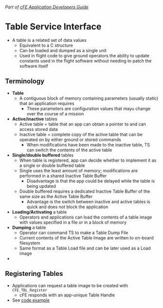 *Part of [cFE Application Developers Guide](./cFE%20Application%20Developers%20Guide.md)*

# Table Service Interface
- A table is a related set of data values
	- Equivalent to a C structure
	- Can be loaded and dumped as a single unit 
	- Used in flight code to give ground operators the ability to update constants used in the flight software without needing to patch the software itself

## Terminology
- **Table**
	- A contiguous block of memory containing parameters (usually static) that an application requires
		- These parameters are configuration values that mayu change over the course of a mission
- **Active/inactive** tables
	- Active table = table that an app can obtain a pointer to and can access stored data
	- Inactive table = complete copy of the active table that can be operated on by either ground or stored commands
		- When modifications have been made to the inactive table, TS can switch the contents of the active table
- **Single/double buffered** tables
	- When table is registered, app can decide whether to implement it as a single or double buffered table
	- Single uses the least amount of memory; modifications are performed in a shared Inactive Table Buffer
		- Disadvantage is that the app could be delayed while the table is being updated
	- Double buffered requires a dedicated Inactive Table Buffer of the same size as the Active Table Buffer
		- Advantage is the switch between inactive and active tables is quick and does not block the application
- **Loading/Activating** a table
	- Operators and applications can load the contents of a table image with values specified in a file or in a block of memory
- **Dumping** a table
	- Operator can command TS to make a Table Dump File
	- Current contents of the Active Table Image are written to on-board filesystem
	- Same format as a Table Load file and can be later used as a Load image
-
## Registering Tables
- Applications can request a table image to be created with `CFE_TBL_Register`
	- cFE responds with an app-unique Table Handle
- See [code example](https://github.com/nasa/cFE/blob/main/docs/cFE%20Application%20Developers%20Guide.md#82-registering-tables)

